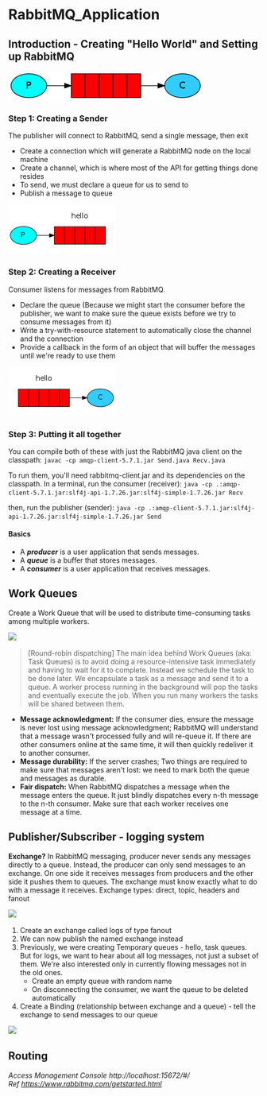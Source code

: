# RabbitMQ_Application
 
## Introduction - Creating "Hello World" and Setting up RabbitMQ
![](Images/java-one.png)

### Step 1: Creating a Sender 
The publisher will connect to RabbitMQ, send a single message, then exit
- Create a connection which will generate a RabbitMQ node on the local machine
- Create a channel, which is where most of the API for getting things done resides
- To send, we must declare a queue for us to send to
- Publish a message to queue

![](Images/sending.png)

### Step 2: Creating a Receiver
Consumer listens for messages from RabbitMQ.
- Declare the queue (Because we might start the consumer before the publisher, we want to make sure the queue exists before we try to consume messages from it)
- Write a try-with-resource statement to automatically close the channel and the connection
- Provide a callback in the form of an object that will buffer the messages until we're ready to use them

![](Images/receiving.png)

### Step 3: Putting it all together

You can compile both of these with just the RabbitMQ java client on the classpath:
```javac -cp amqp-client-5.7.1.jar Send.java Recv.java ```

To run them, you'll need rabbitmq-client.jar and its dependencies on the classpath. In a terminal, run the consumer (receiver):
```java -cp .:amqp-client-5.7.1.jar:slf4j-api-1.7.26.jar:slf4j-simple-1.7.26.jar Recv```

then, run the publisher (sender):
```java -cp .:amqp-client-5.7.1.jar:slf4j-api-1.7.26.jar:slf4j-simple-1.7.26.jar Send```

#### Basics
- A _**producer**_ is a user application that sends messages.
- A _**queue**_ is a buffer that stores messages.
- A _**consumer**_ is a user application that receives messages.

## Work Queues
Create a Work Queue that will be used to distribute time-consuming tasks among multiple workers.

![](Images/prefetch-count.png)

> [Round-robin dispatching] The main idea behind Work Queues (aka: Task Queues) is to avoid doing a resource-intensive task immediately and having to wait for it to complete. Instead we schedule the task to be done later. We encapsulate a task as a message and send it to a queue. A worker process running in the background will pop the tasks and eventually execute the job. When you run many workers the tasks will be shared between them.

- **Message acknowledgment:** If the consumer dies, ensure the message is never lost using message acknowledgment; RabbitMQ will understand that a message wasn't processed fully and will re-queue it. If there are other consumers online at the same time, it will then quickly redeliver it to another consumer.
- **Message durability:** If the server crashes; Two things are required to make sure that messages aren't lost: we need to mark both the queue and messages as durable.
- **Fair dispatch:** When RabbitMQ dispatches a message when the message enters the queue. It just blindly dispatches every n-th message to the n-th consumer. Make sure that each worker receives one message at a time.

## Publisher/Subscriber - logging system

**Exchange?**
In RabbitMQ messaging, producer never sends any messages directly to a queue. Instead, the producer can only send messages to an exchange. On one side it receives messages from producers and the other side it pushes them to queues. The exchange must know exactly what to do with a message it receives.
Exchange types: direct, topic, headers and fanout

![](Images/python-three-overall.png)

1. Create an exchange called logs of type fanout
2. We can now publish the named exchange instead
3. Previously, we were creating Temporary queues - hello, task queues. But for logs, we want to hear about all log messages, not just a subset of them. We're also interested only in currently flowing messages not in the old ones.
     - Create an empty queue with random name
     - On disconnecting the consumer, we want the queue to be deleted automatically
4. Create a Binding (relationship between exchange and a queue) - tell the exchange to send messages to our queue

![](Images/bindings.png)

## Routing 

_Access Management Console http://localhost:15672/#/_ \
_Ref https://www.rabbitmq.com/getstarted.html_

